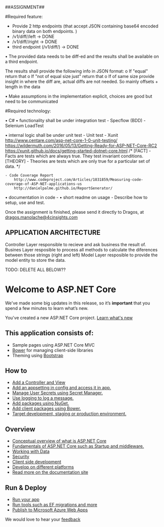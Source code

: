 ##ASSIGNMENT##

#Required feature:
 - Provide 2 http endpoints (that accept JSON containing base64 encoded binary data on both endpoints.
)
- <host>/v1/diff/<ID>/left 	-> DONE
- <host>/v1/diff/<ID>/right	-> DONE
- third endpoint (<host>/v1/diff/<ID>) -> DONE
		
• The provided data needs to be diff-ed and the results shall be available on a third endpoint.

 The results shall provide the following info in JSON format:
	o If "equal" return that
	o If "not of equal size just" return that
	o If of same size provide insight in where the diff are, actual diffs are not needed.
		So mainly offsets + length in the data

• Make assumptions in the implementation explicit, choices are good but need to be communicated

#Required technology:

• C#
• functionality shall be under integration test
	- Specflow (BDD)
	- Selenium LoadTest
	
• internal logic shall be under unit test
	- Unit test
		- Xunit
			http://www.centare.com/asp-net-core-1-0-unit-testing/
			https://wildermuth.com/2016/05/13/Getting-Ready-for-ASP-NET-Core-RC2
			https://xunit.github.io/docs/getting-started-dotnet-core.html
			/*
			[FACT] - Facts are tests which are always true. They test invariant conditions.
			[THEORY] - Theories are tests which are only true for a particular set of data.
			*/

	- Code Coverage Report
		http://www.codeproject.com/Articles/1031859/Measuring-code-coverage-of-ASP-NET-applications-us
		http://danielpalme.github.io/ReportGenerator/	

• documentation in code
	- 
• short readme on usage
	- Describe how to setup, use and test.


Once the assignment is finished, please send it	directly to	Dragos, at dragos.manolache@4cinsights.com

## APPLICATION ARCHITECTURE ##

Controller
	Layer responsible to recieve and ask business the result of.
Busines
	Layer resposible to process all methods to calculate the diferences between those strings (right and left)
Model
	Layer resposible to provide the model entity to store the data.


TODO: DELETE ALL BELOW??	

# Welcome to ASP.NET Core

We've made some big updates in this release, so it’s **important** that you spend a few minutes to learn what’s new.

You've created a new ASP.NET Core project. [Learn what's new](https://go.microsoft.com/fwlink/?LinkId=518016)

## This application consists of:

*   Sample pages using ASP.NET Core MVC
*   [Bower](https://go.microsoft.com/fwlink/?LinkId=518004) for managing client-side libraries
*   Theming using [Bootstrap](https://go.microsoft.com/fwlink/?LinkID=398939)

## How to

*   [Add a Controller and View](https://go.microsoft.com/fwlink/?LinkID=398600)
*   [Add an appsetting in config and access it in app.](https://go.microsoft.com/fwlink/?LinkID=699562)
*   [Manage User Secrets using Secret Manager.](https://go.microsoft.com/fwlink/?LinkId=699315)
*   [Use logging to log a message.](https://go.microsoft.com/fwlink/?LinkId=699316)
*   [Add packages using NuGet.](https://go.microsoft.com/fwlink/?LinkId=699317)
*   [Add client packages using Bower.](https://go.microsoft.com/fwlink/?LinkId=699318)
*   [Target development, staging or production environment.](https://go.microsoft.com/fwlink/?LinkId=699319)

## Overview

*   [Conceptual overview of what is ASP.NET Core](https://go.microsoft.com/fwlink/?LinkId=518008)
*   [Fundamentals of ASP.NET Core such as Startup and middleware.](https://go.microsoft.com/fwlink/?LinkId=699320)
*   [Working with Data](https://go.microsoft.com/fwlink/?LinkId=398602)
*   [Security](https://go.microsoft.com/fwlink/?LinkId=398603)
*   [Client side development](https://go.microsoft.com/fwlink/?LinkID=699321)
*   [Develop on different platforms](https://go.microsoft.com/fwlink/?LinkID=699322)
*   [Read more on the documentation site](https://go.microsoft.com/fwlink/?LinkID=699323)

## Run & Deploy

*   [Run your app](https://go.microsoft.com/fwlink/?LinkID=517851)
*   [Run tools such as EF migrations and more](https://go.microsoft.com/fwlink/?LinkID=517853)
*   [Publish to Microsoft Azure Web Apps](https://go.microsoft.com/fwlink/?LinkID=398609)

We would love to hear your [feedback](https://go.microsoft.com/fwlink/?LinkId=518015)
